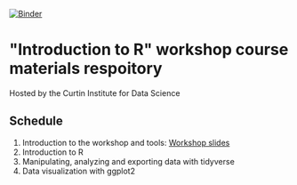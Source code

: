 [![Binder](https://mybinder.org/badge_logo.svg)](https://mybinder.org/v2/gh/CurtinIC/CIC_Carpentries_R_materials/master?urlpath=rstudio)

# "Introduction to R" workshop course materials respoitory
Hosted by the Curtin Institute for Data Science

## Schedule
1. Introduction to the workshop and tools: [Workshop slides](https://docs.google.com/presentation/d/1jKqyQcWrvyN8-wH9nmamiG36WGSmJWI0h7PYHJcAuno/edit?usp=sharing)
2. Introduction to R
3. Manipulating, analyzing and exporting data with tidyverse
4. Data visualization with ggplot2
